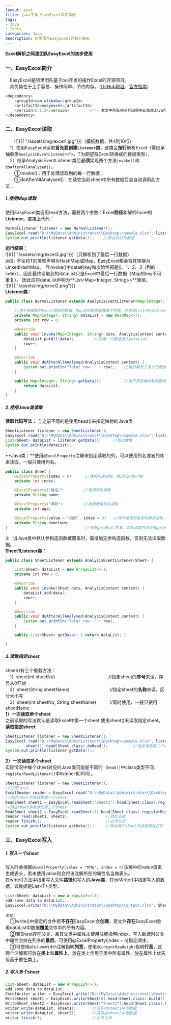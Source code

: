 ```yaml
---
layout: post
title: java工具-EasyExcelの初体验
tags:
- Java
- Tools
categories: Java
description: 阿里团队EasyExcel的初步使用
---
```

**Excel解析之阿里团队EasyExcel的初步使用**

<!-- more -->

### 一、EasyExcel简介  
　EasyExcel是阿里团队基于poi开发的操作Excel的开源项目。  
　其优势在于上手容易、操作简单、节约内存。（[GitHub地址](https://github.com/alibaba/easyexcel)、[官方指南](https://alibaba-easyexcel.github.io/index.html)）
```java
<dependency>
    <groupId>com.alibaba</groupId>
    <artifactId>easyexcel</artifactId>
    <version>2.1.2</version>         <!-- 本文中所有相关代码使用此版本Java包 -->
</dependency>
```

### 二、EasyExcel读取   
　　![]({{ "/assets/img/excel1.jpg"}})（模板数据，共4列10行）  
　1）使用EasyExcel读取**首先要创建`Listener`类**，该类会**按行**解析Excel（需继承抽象类`AnalysisEventListener<T>`。T为期望将Excel转换成的数据类型）。  
　2）继承AnalysisEventListener类后**必须**实现两个方法`invoke()`和`doAfterAllAnalysed()`。  
　　①invoke()：用于处理读取到的每一行数据；  
　　②doAfterAllAnalysed()：在读完当前sheet中所有数据后会自动调用此方法；  
##### *1.使用Map读取*  
使用EasyExcel类调用read方法，需要两个参数：Excel**路径**和解析Excel的**Listener**。直接上代码：    
```java
NormalListener listener = new NormalListener();
EasyExcel.read("D:\\MyData\\Administrator\\Desktop\\sample.xlsx", listener).sheet().doRead();
System.out.println(listener.getData());    //取出并打印数据
```
**运行结果：**  
![]({{ "/assets/img/excel3.jpg"}})（只解析到了最后一行数据）  
`原因：`不论将T的类型声明为HashMap或Map，EasyExcel都会将其转换为LinkedHashMap。
且invoke()中data的key每次始终都是0、1、2、3（列的index），因此最终读取到的dataList只是Excel中最后一行数据（Map的key不可重复）。
因此应将dataList声明为**List<Map<Integer, String>>**类型。  
![]({{ "/assets/img/excel2.png"}})              
**Listener类：**
```java
public class NormalListener extends AnalysisEventListener<Map<Integer, String>> {

    //用于装载解析Excel得到的数据，Map会导致获取数据不完整，应使用List<Map<Integer, String>>
    private Map<Integer, String> dataList = new HashMap<>(); 
    private int row = 0;

    @Override
    public void invoke(Map<Integer, String> data, AnalysisContext context) {
        dataList.putAll(data);         //将每一行数据放入dataList
        row++;
    }

    @Override
    public void doAfterAllAnalysed(AnalysisContext context) {
        System.out.println("Total row :" + row);    //输出解析了多少行数据
    }

    public Map<Integer, String> getData(){          //用于获取解析到的数据
        return dataList;
    }
}
```
##### *2.使用Java类读取*
**读取代码写法：**  与之前不同的是使用head()来指定映射的Java类  
```java
SheetListener listener = new SheetListener();
EasyExcel.read("D:\\MyData\\Administrator\\Desktop\\sample.xlsx", listener).head(Sheet.class).sheet().doRead();
List<Sheet> dataList = listener.getData();     //取出数据
System.out.println(dataList);
```
**Java类：**使用`@ExcelProperty`注解来指定读取的列，可以使用列名或者列序来读取。一般只使用列名。  
```java
public class Sheet {
    @ExcelProperty(index = 0)      //使用列序读取，第1列index为0
    private int index;

    @ExcelProperty("姓名")         //使用列名读取
    private String name;

    @ExcelProperty("年龄")         //推荐使用列名读取
    private int age;

    @ExcelProperty(value = "祖籍", index = 3)   //同时使用列名和列序来读取
    private String hometown;
}                                  //省略get和set方法，实际读取时必须有get和set方法，否则读不到数据
```  
`注：`当Java类中默认参构造函数被覆盖时，需增加无参构造函数，否则无法读取数据。   
**Sheet1Listener类：**  
```java
public class SheetListener extends AnalysisEventListener<Sheet> {

    List<Sheet> dataList = new ArrayList<>();
    private int row = 0;

    @Override
    public void invoke(Sheet data, AnalysisContext context) {
        dataList.add(data);
        row++;
    }

    @Override
    public void doAfterAllAnalysed(AnalysisContext context) {
        System.out.println("Total row :" + row);
    }

    public List<Sheet> getData() { return dataList; }

}
```
##### *3.读取指定sheet*  
sheet()有三个重载方法：  
　1）sheet(int sheetNo)　　　　　　　　　　　　//指定sheet的**序号**来读，序号从0开始  
　2）sheet(String sheetName)　　　　　　　　　//指定sheet的**名称**来读，区分大小写  
　3）sheet(int sheetNo, String sheetName)　　　//同时使用，一般只使用sheetName  
**1）一次读取单个sheet**  
之前读取的写法默认是读取Excel中第一个sheet,使用sheet()来读取指定sheet。  
**读取指定sheet**
```java
SheetListener listener = new SheetListener();
EasyExcel.read("D:\\MyData\\Administrator\\Desktop\\sample.xlsx", listener)
        .sheet(1).head(Sheet.class).doRead();           //指定读取第二个sheet
System.out.println(listener.getData());
```
**2）一次读取多个sheet**    
实际情况中每个sheet对应的Java类可能是不同的（`head()`中class类型不同，`registerReadListener()`中listener也不同）。  
```java
SheetListener listener = new SheetListener();
//打开Excel
ExcelReader reader = EasyExcel.read("D:\\MyData\\Administrator\\Desktop\\sample.xlsx").build(); 
//指定sheet名称读取第一个sheet
ReadSheet sheet1 = EasyExcel.readSheet("Sheet1").head(Sheet.class).registerReadListener(listener).build();
//指定sheet序号读取第二个sheet
ReadSheet sheet2 = EasyExcel.readSheet(1).head(Sheet.class).registerReadListener(listener).build();
reader.read(sheet1, sheet2);                //真实去读
reader.finish();                            //必须关闭
System.out.println(listener.getData());     //取出两个sheet的总数据并打印
```
### 三、EasyExcel写入    
##### *1.写入一个sheet*   
写入时会根据`@ExcelProperty(value = "列名", index = n)`注解中的value值来生成表头，若未使用value则会将该注解所在的属性名当做表头。  
在write()方法中指定写入文件**路径**和写入的**Java类**，在doWrite()中指定写入的数据，该数据是List\<T>类型。  
```java
List<Sheet> dataList = new ArrayList<>();
add some data to dataList...
EasyExcel.write("D:\\MyData\\Administrator\\Desktop\\output.xlsx", Sheet.class).sheet().doWrite(dataList);
``` 
`注意：`  
　①write()中指定的文件若**不存在**EasyExcel会**创建**，若文件**存在**EasyExcel会用dataList中数据**覆盖**文件中的所有内容。  
　②若Sheet存在父类，且其父类中属性未使用注解指明index，写入数据时父类中属性会排在列序的**最后**。可使用@ExcelProperty(index = n)指定顺序。  
　③可使用`@ColumnWidth`注解指明**列宽**，使用`@ContentRowHeight`指明**行高**，这两个注解都可放在**类上**和**属性上**，放在类上作用于类中所有属性，放在属性上优先级高于放在类上。  
##### *2.写入多个sheet*   
```java
List<Sheet> dataList = new ArrayList<>();
add some data to dataList...
ExcelWriter writer = EasyExcel.write("D:\\MyData\\Administrator\\Desktop\\output.xlsx").build();   //打开文件
WriteSheet sheet1 = EasyExcel.writerSheet(0).head(Sheet.class).build();          //根据sheet序号写入第一个sheet
WriteSheet sheet2 = EasyExcel.writerSheet("Sheet2").head(Sheet.class).build();   //根据sheet名称写入第二个sheet
writer.write(dataList, sheet1);       //真实向sheet1中写数据
writer.write(dataList, sheet2);       //真实向sheet2中写数据
writer.finish();                      //必须关闭
```